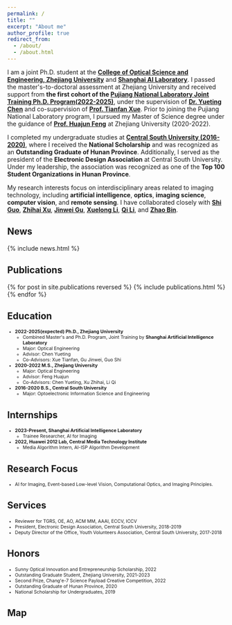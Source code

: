 ```yaml
---
permalink: /
title: ""
excerpt: "About me"
author_profile: true
redirect_from: 
  - /about/
  - /about.html
---
```


I am a joint Ph.D. student at the **[College of Optical Science and Engineering, Zhejiang University](https://www.example.com)** and **[Shanghai AI Laboratory](https://www.shlab.org.cn/)**. I passed the master's-to-doctoral assessment at Zhejiang University and received support from **the first cohort of the [Pujiang National Laboratory Joint Training Ph.D. Program(2022-2025)](https://www.shlab.org.cn/news/5443403.html)**, under the supervision of **[Dr. Yueting Chen](https://scholar.google.com.hk/citations?hl=zh-CN&user=gS-0tfAAAAAJ&view_op=list_works&sortby=pubdate)** and co-supervision of **[Prof. Tianfan Xue](https://scholar.google.com.hk/citations?user=RfSQKrIAAAAJ&hl=zh-CN)**. Prior to joining the Pujiang National Laboratory program, I pursued my Master of Science degree under the guidance of **[Prof. Huajun Feng](https://person.zju.edu.cn/0086127)** at Zhejiang University (2020-2022).

I completed my undergraduate studies at **[Central South University (2016-2020)](https://www.csu.edu.cn/)**, where I received the **National Scholarship** and was recognized as an **Outstanding Graduate of Hunan Province**. Additionally, I served as the president of the **Electronic Design Association** at Central South University. Under my leadership, the association was recognized as one of the **Top 100 Student Organizations in Hunan Province**.

My research interests focus on interdisciplinary areas related to imaging technology, including **artificial intelligence**, **optics**, **imaging science**, **computer vision**, and **remote sensing**. I have collaborated closely with **[Shi Guo](https://guoshi28.github.io/)**, **[Zhihai Xu](https://person.zju.edu.cn/0089108)**, **[Jinwei Gu](https://www.gujinwei.org/)**, **[Xuelong Li](https://scholar.google.com/citations?user=ahUibskAAAAJ&hl=zh-TW)**, **[Qi Li](https://person.zju.edu.cn/0098047)**, and **[Zhao Bin](https://iopen.nwpu.edu.cn/info/1251/1852.htm)**.



## News
<style style="text/css">
  .news { font-size: 0.75em; }
</style>
{% include news.html %}

## Publications
<style style="text/css">
  .hoverTable {
    width: 85%;
    border-collapse: collapse;
    border: 0px;
  }
  .hoverTable td {
    padding: 7px;
    border: #4e95f4 0px solid;
  }
  .hoverTable tr {
    background: #ffffff;
  }
  .hoverTable tr:hover {
    background-color: #f7f7f7;
  }
</style>
{% for post in site.publications reversed %}
  {% include publications.html %}
{% endfor %}

## Education
<style style="text/css">
  .experiences { font-size: 0.75em; }
</style>
<div class="experiences">
  <ul>
    <li><b>2022-2025(expected) Ph.D., Zhejiang University</b>
      <ul>
        <li>Combined Master's and Ph.D. Program, Joint Training by <b>Shanghai Artificial Intelligence Laboratory</b></li>
        <li>Major: Optical Engineering </li>
        <li>Advisor: Chen Yueting</li>
        <li>Co-Advisors: Xue Tianfan, Gu Jinwei, Guo Shi</li>
      </ul>
    </li>
    <li><b>2020-2022 M.S., Zhejiang University</b>
      <ul>
        <li>Major: Optical Engineering</li>
        <li>Advisor: Feng Huajun</li>
        <li>Co-Advisors: Chen Yueting, Xu Zhihai, Li Qi</li>
      </ul>
    </li>
    <li><b>2016-2020 B.S., Central South University</b>
      <ul>
        <li>Major: Optoelectronic Information Science and Engineering</li>
      </ul>
    </li>
  </ul>
</div>

## Internships
<style style="text/css">
  .experiences { font-size: 0.75em; }
</style>
<div class="experiences">
  <ul>
    <li><b>2023-Present, Shanghai Artificial Intelligence Laboratory</b>
      <ul>
        <li>Trainee Researcher, AI for Imaging</li>
      </ul>
    </li>
    <li><b>2022, Huawei 2012 Lab, Central Media Technology Institute</b>
      <ul>
        <li>Media Algorithm Intern, AI-ISP Algorithm Development</li>
      </ul>
    </li>
  </ul>
</div>

## Research Focus
<style style="text/css">
  .experiences { font-size: 0.75em; }
</style>
<div class="experiences">
  <ul>
    <li>AI for Imaging, Event-based Low-level Vision, Computational Optics, and Imaging Principles. </li>
  </ul>
</div>

## Services
<style style="text/css">
  .experiences { font-size: 0.75em; }
</style>
<div class="experiences">
  <ul>
    <li>Reviewer for TGRS, OE, AO, ACM MM, AAAI, ECCV, ICCV</li>
    <li>President, Electronic Design Association, Central South University, 2018-2019</li>
    <li>Deputy Director of the Office, Youth Volunteers Association, Central South University, 2017-2018</li>
  </ul>
</div>

## Honors
<style style="text/css">
  .experiences { font-size: 0.75em; }
</style>
<div class="experiences">
  <ul>
    <li>Sunny Optical Innovation and Entrepreneurship Scholarship, 2022</li>
    <li>Outstanding Graduate Student, Zhejiang University, 2021-2023</li>
    <li>Second Prize, Chang'e-7 Science Payload Creative Competition, 2022</li>
    <li>Outstanding Graduate of Hunan Province, 2020</li>
    <li>National Scholarship for Undergraduates, 2019</li>
  </ul>
</div>

## Map
<div align="left">
<!--   <script type="text/javascript" id="clustrmaps" src="//clustrmaps.com/map_v2.js?d=xpVbL44eoe75JcgH_sR2JTn7R5yhjDwmG9mUxpyhOw0&cl=ffffff&w=400"></script> -->
<script type='text/javascript' id='clustrmaps' src='//cdn.clustrmaps.com/map_v2.js?cl=ffffff&w=600&t=tt&d=xpVbL44eoe75JcgH_sR2JTn7R5yhjDwmG9mUxpyhOw0'></script>
</div>



